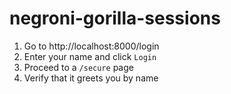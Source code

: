 # negroni-gorilla-sessions

1. Go to http://localhost:8000/login
2. Enter your name and click `Login`
3. Proceed to a `/secure` page
4. Verify that it greets you by name
